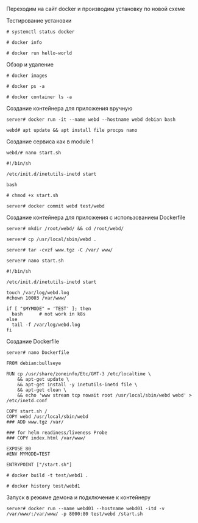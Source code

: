 Переходим на сайт docker и производим установку по новой схеме


Тестирование установки
```
# systemctl status docker

# docker info

# docker run hello-world
```
Обзор и удаление
```
# docker images

# docker ps -a

# docker container ls -a
```
Создание контейнера для приложения вручную
```
server# docker run -it --name webd --hostname webd debian bash

webd# apt update && apt install file procps nano
```
Создание сервиса как в module 1
```
webd/# nano start.sh
```
```
#!/bin/sh

/etc/init.d/inetutils-inetd start

bash
```
```
# chmod +x start.sh
```
```
server# docker commit webd test/webd
```
Создание контейнера для приложения с использованием Dockerfile
```
server# mkdir /root/webd/ && cd /root/webd/

server# cp /usr/local/sbin/webd .

server# tar -cvzf www.tgz -C /var/ www/
```
```
server# nano start.sh
```
```
#!/bin/sh

/etc/init.d/inetutils-inetd start

touch /var/log/webd.log
#chown 10003 /var/www/
  
if [ "$MYMODE" = 'TEST' ]; then
  bash      # not work in k8s
else
  tail -f /var/log/webd.log
fi

```
Создание Dockerfile
```
server# nano Dockerfile
```
```
FROM debian:bullseye

RUN cp /usr/share/zoneinfo/Etc/GMT-3 /etc/localtime \
    && apt-get update \
    && apt-get install -y inetutils-inetd file \
    && apt-get clean \
    && echo 'www stream tcp nowait root /usr/local/sbin/webd webd' > /etc/inetd.conf

COPY start.sh /
COPY webd /usr/local/sbin/webd
### ADD www.tgz /var/

### for helm readiness/liveness Probe 
### COPY index.html /var/www/

EXPOSE 80
#ENV MYMODE=TEST

ENTRYPOINT ["/start.sh"]
```
```
# docker build -t test/webd1 .

# docker history test/webd1
```
Запуск в режиме демона и подключение к контейнеру
```
server# docker run --name webd01 --hostname webd01 -itd -v /var/www/:/var/www/ -p 8000:80 test/webd /start.sh
```
